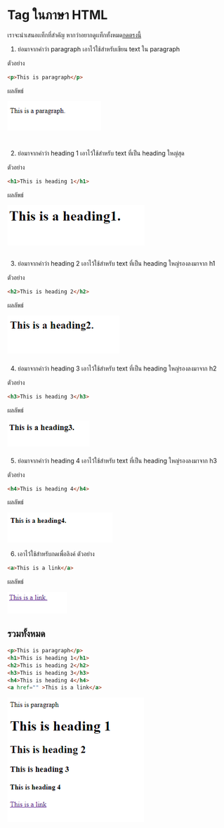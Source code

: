 # Tag ในภาษา HTML

เราจะนำเสนอเเท็กที่สำคัญ หากว่าอยากดูเเท็กทั้งหมด[กดตรงนี้]()

1. <p></p> ย่อมาจากคำว่า paragraph เอาไว้ใช้สำหรับเขียน text ใน paragraph
ตัวอย่าง
``` html
<p>This is paragraph</p>
``` 
ผลลัพธ์

![image](https://raw.githubusercontent.com/codedevth101/html101/main/images/p.PNG)

2. <h1></h1> ย่อมาจากคำว่า heading 1 เอาไว้ใช้สำหรับ text ที่เป็น heading ใหญ่สุด
ตัวอย่าง
``` html
<h1>This is heading 1</h1>
``` 
ผลลัพธ์

![image](https://raw.githubusercontent.com/codedevth101/html101/main/images/h1.PNG)

3. <h2></h2> ย่อมาจากคำว่า heading 2 เอาไว้ใช้สำหรับ text ที่เป็น heading ใหญ่รองลงมาจาก h1
ตัวอย่าง
``` html
<h2>This is heading 2</h2>
``` 
ผลลัพธ์

![image](https://raw.githubusercontent.com/codedevth101/html101/main/images/h2.PNG)

4. <h3></h3> ย่อมาจากคำว่า heading 3 เอาไว้ใช้สำหรับ text ที่เป็น heading ใหญ่รองลงมาจาก h2
ตัวอย่าง
``` html
<h3>This is heading 3</h3>
``` 
ผลลัพธ์

![image](https://raw.githubusercontent.com/codedevth101/html101/main/images/h3.PNG)

5. <h4></h4> ย่อมาจากคำว่า heading 4 เอาไว้ใช้สำหรับ text ที่เป็น heading ใหญ่รองลงมาจาก h3
ตัวอย่าง
``` html
<h4>This is heading 4</h4>
``` 
ผลลัพธ์

![image](https://raw.githubusercontent.com/codedevth101/html101/main/images/h4.PNG)

6. <a></a> เอาไว้ใช้สำหรับกดเพื่อลิงค์
ตัวอย่าง
``` html
<a>This is a link</a>
``` 
ผลลัพธ์

![image](https://raw.githubusercontent.com/codedevth101/html101/main/images/a.PNG)


## รวมทั้งหมด
``` html
<p>This is paragraph</p>
<h1>This is heading 1</h1>
<h2>This is heading 2</h2>
<h3>This is heading 3</h3>
<h4>This is heading 4</h4>
<a href="" >This is a link</a>
``` 

![image](https://raw.githubusercontent.com/codedevth101/html101/main/images/all.PNG)
